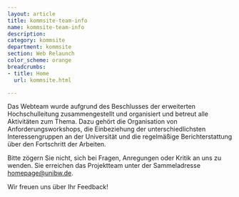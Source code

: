 ```yaml
---
layout: article
title: kommsite-team-info
name: kommsite-team-info
description: 
category: kommsite
department: kommsite
section: Web Relaunch
color_scheme: orange
breadcrumbs:
- title: Home
  url: kommsite.html

---
```

<p>Das Webteam wurde aufgrund des Beschlusses der erweiterten Hochschulleitung zusammengestellt und organisiert und betreut alle Aktivitäten zum Thema. Dazu gehört die Organisation von Anforderungsworkshops, die Einbeziehung der unterschiedlichsten Interessengruppen an der Universität und die regelmäßige Berichterstattung über den Fortschritt der Arbeiten.
</p>
<p>Bitte zögern Sie nicht, sich bei Fragen, Anregungen oder Kritik an uns zu wenden. Sie erreichen das Projektteam unter der Sammeladresse <a class="btn btn-default btn-theme-colored" href="mailto:homepage@unibw.de">homepage@unibw.de</a>.</p>

<p>Wir freuen uns über Ihr Feedback!</p>